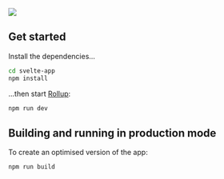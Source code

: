 
![](https://media.discordapp.net/attachments/611114011110408202/699628601980485692/unknown.png?width=555&height=679)
## Get started

Install the dependencies...

```bash
cd svelte-app
npm install
```

...then start [Rollup](https://rollupjs.org):

```bash
npm run dev
```

## Building and running in production mode

To create an optimised version of the app:

```bash
npm run build
```
